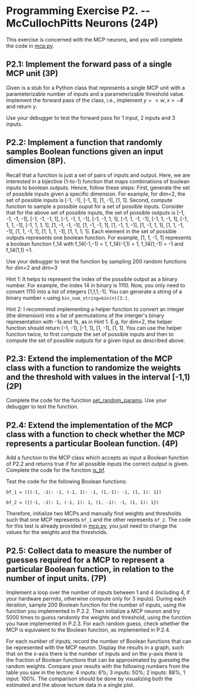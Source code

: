 # Programming Exercise P2. -- McCullochPitts Neurons (24P)
This exercise is concerned with the MCP neurons, and you will complete the code in [mcp.py](mcp.py).

## P2.1: Implement the forward pass of a single MCP unit (3P)
Given is a stub for a Python class that represents a single MCP unit with a parameterizable number of inputs and a parameterizable threshold value. Implement the forward pass of the class, i.e., implement $`y=<w,x> - \vartheta`$ and return y.  

Use your debugger to test the forward pass for 1 input, 2 inputs and 3 inputs. 
  

## P2.2: Implement a function that randomly samples Boolean functions given an input dimension (8P).
Recall that a function is just a set of pairs of inputs and output. Here, we are interested in a bijective (1-to-1) function that maps combinations of boolean inputs to boolean outputs. Hence, follow these steps:
First, generate the set of possible inputs given a specific dimension. For example, for dim=2, the set of possible inputs is [-1, -1], [-1, 1], [1, -1], [1, 1]. 
Second, compute function to sample a possible ouput for a set of possible inputs. Consider that for the above set of possible inputs, the set of possible outputs is [-1, -1, -1, -1], [-1, -1, -1, 1], [-1, -1, 1, -1], [-1, -1, 1, 1], [-1, 1, -1, -1], [-1, 1, -1, 1], [-1, 1, 1, -1], [-1, 1, 1, 1], [1, -1, -1, -1], [1, -1, -1, 1], [1, -1, 1, -1], [1, -1, 1, 1], [1, 1, -1, -1], [1, 1, -1, 1], [1, 1, 1, -1], [1, 1, 1, 1]. 
Each element in the set of possible outputs represents one boolean function. For example, [1, 1, -1, 1] represents a boolean function f_14 with f_14(-1,-1) = 1, f_14(-1,1) = 1, f_14(1,-1) = -1 and f_14(1,1) =1. 

Use your debugger to test the function by sampling 200 random functions for dim=2 and dim=3

Hint 1: It helps to represent the index of the possible output as a binary number. For example, the index 14 in binary is 1110. Now, you only need to convert 1110 into a list of integers [1,1,1,-1]. You can generate a string of a binary number `n` using `bin_num_string=bin(n)[3:]`. 

Hint 2: I recommend implementing a helper function to convert an integer (the dimension) into a list of permutations of the interger's binary representation with -1s and 1s, as in Hint 1. E.g. for dim=2, the helper function should return [-1, -1], [-1, 1], [1, -1], [1, 1]. You can use the helper function twice, to first compute the set of possible inputs and then to compute the set of possible outputs for a given input as described above. 

## P2.3: Extend the implementation of the MCP class with a function to randomize the weights and the threshold with values in the interval [-1,1) (2P)
Complete the code for the function [set_random_params](mcp.py). 
Use your debugger to test the function. 

## P2.4: Extend the implementation of the MCP class with a function to check whether the MCP represents a particular Boolean function. (4P)
Add a function to the MCP class which accepts as input a Boolean function of P2.2 and returns true if for all possible inputs the correct output is given. Complete the code for the function [is_bf](mcp.py). 

Test the code for the following Boolean functions:

`bf_1 = ({(-1, -1): -1, (-1, 1): -1, (1,-1): -1, (1, 1): 1})`

`bf_2 = ({(-1, -1): 1, (-1, 1): 1, (1, -1): -1, (1, 1): 1})`

Therefore, initialize two MCPs and manually find weights and thresholds such that one MCP represents `bf_1` and the other represents `bf_2`. The code for this test is already provided in  [mcp.py](mcp.py), you just need to change the values for the weights and the thresholds. 

## P2.5: Collect data to measure the number of guesses required for a MCP to represent a particular Boolean function, in relation to the number of input units. (7P)
Implement a loop over the number of inputs between 1 and 4 (including 4, if your hardware permits, otherwise compute only for 3 inputs). During each iteration, sample 200 Boolean function for the number of inputs, using the function you implemented in P.2.2. Then initialize a MCP neuron and try 5000 times to guess randomly the weights and threshold, using the function you have implemented in P.2.3. For each random guess, check whether the MCP is equivalent to the Boolean function, as implemented in P.2.4.  

For each number of inputs, record the number of Boolean functions that can be represented with the MCP neuron. Display the results in a graph, such that on the x-axis there is the number of inputs and on the y-axis there is the fraction of Boolean functions that can be approximated by guessing the random weights. Compare your results with the following numbers from the table you saw in the lecture: 4 inputs: 6%; 3 inputs: 50%; 2 inputs: 88%, 1 input: 100%. The comparison should be done by visualizing both the estimated and the above lecture data in a single plot.   
